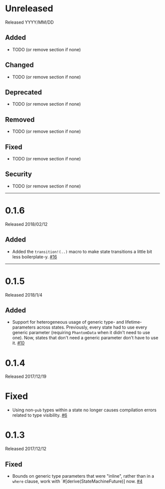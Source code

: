 # Unreleased

Released YYYY/MM/DD

## Added

* TODO (or remove section if none)

## Changed

* TODO (or remove section if none)

## Deprecated

* TODO (or remove section if none)

## Removed

* TODO (or remove section if none)

## Fixed

* TODO (or remove section if none)

## Security

* TODO (or remove section if none)

--------------------------------------------------------------------------------

# 0.1.6

Released 2018/02/12

## Added

* Added the `transition!(..)` macro to make state transitions a little bit less
  boilerplate-y. [#16][]

[#16]: https://github.com/fitzgen/state_machine_future/pull/16

--------------------------------------------------------------------------------

# 0.1.5

Released 2018/1/4

## Added

* Support for heterogeneous usage of generic type- and lifetime-parameters
  across states. Previously, every state had to use every generic parameter
  (requiring `PhantomData` when it didn't need to use one). Now, states that
  don't need a generic parameter don't have to use it. [#10][]

[#10]: https://github.com/fitzgen/state_machine_future/pull/10

# 0.1.4

Released 2017/12/19

# Fixed

* Using non-`pub` types within a state no longer causes compilation errors
  related to type visibility. [#6][]

[#6]: https://github.com/fitzgen/state_machine_future/issues/6

# 0.1.3

Released 2017/12/12

## Fixed

* Bounds on generic type parameters that were "inline", rather than in a `where`
  clause, work with `#[derive(StateMachineFuture)] now. [#4][]

[#4]: https://github.com/fitzgen/state_machine_future/pull/4
